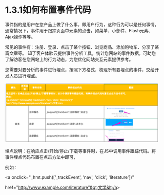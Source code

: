 # 1.3.1如何布置事件代码

事件指的是用户在您产品上做了什么事，即用户行为，这种行为可以是任何事情，通常情况下，事件用于跟踪页面中元素的点击，如菜单、小部件、Flash元素、Ajax操作等等。

常见的事件有：注册、登录、点击了某个按钮、浏览商品、添加购物车、分享了某篇文章等。 知了客户体验云提供事件分析工具，统计您网站的事件数据，可助您了解访客在您网站上的行为动态，为您优化网站交互元素提供参考。 

您需要对要分析的事件进行埋点，按照下方格式，梳理所有要埋点的事件，交给开发人员进行埋点。

![&#x4E8B;&#x4EF6;&#x4EE3;&#x7801;&#x57CB;&#x70B9;&#x7EDF;&#x8BA1;&#x8868;](../../.gitbook/assets/image%20%2811%29.png)

埋点说明：在响应点击/开始/停止/下载等事件时，在JS中调用事件跟踪代码。将事件埋点代码布置在点击方法中即可， 

例如：

&lt;a onclick="\_hmt.push\(\['\_trackEvent', 'nav', 'click', 'literature'\]\)"

href="http://www.example.com/literature"&gt;文学&lt;/a&gt;

